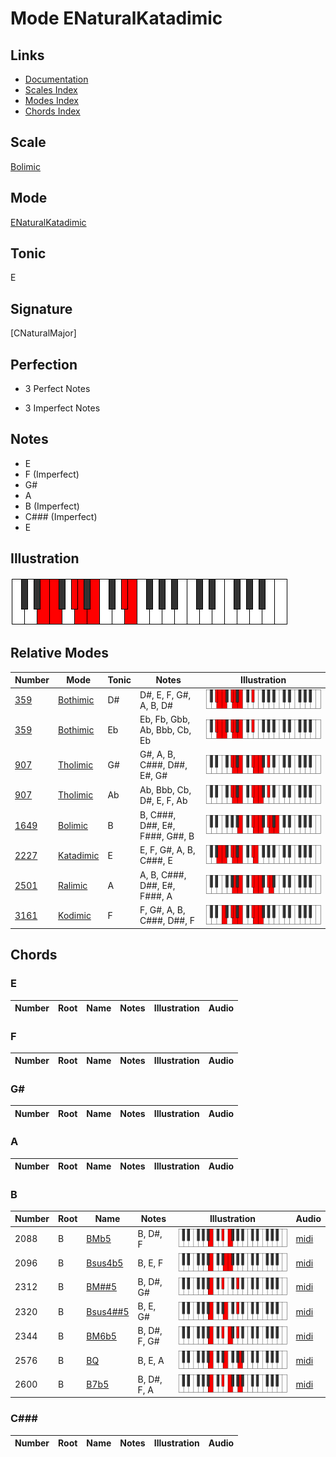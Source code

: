 # Mode ENaturalKatadimic

## Links

- [Documentation](index.md)
- [Scales Index](Scales.md)
- [Modes Index](Modes.md)
- [Chords Index](Chords.md)

## Scale

[Bolimic](ScaleBolimic.md)

## Mode

[ENaturalKatadimic](ModeENaturalKatadimic.md)

## Tonic

E

## Signature

[CNaturalMajor]

## Perfection

 - 3 Perfect Notes

 - 3 Imperfect Notes

## Notes

- E
- F (Imperfect)
- G#
- A
- B (Imperfect)
- C### (Imperfect)
- E

## Illustration

![ENaturalKatadimic](ModeENaturalKatadimic.png)

## Relative Modes

| Number | Mode | Tonic | Notes | Illustration |
|--------|------|-------|-------|--------------|
| [359](https://ianring.com/musictheory/scales/359) | [Bothimic](ModeBothimic.md) | D# | D#, E, F, G#, A, B, D# | ![DSharpBothimic](ModeDSharpBothimic.png) |
| [359](https://ianring.com/musictheory/scales/359) | [Bothimic](ModeBothimic.md) | Eb | Eb, Fb, Gbb, Ab, Bbb, Cb, Eb | ![EFlatBothimic](ModeEFlatBothimic.png) |
| [907](https://ianring.com/musictheory/scales/907) | [Tholimic](ModeTholimic.md) | G# | G#, A, B, C###, D##, E#, G# | ![GSharpTholimic](ModeGSharpTholimic.png) |
| [907](https://ianring.com/musictheory/scales/907) | [Tholimic](ModeTholimic.md) | Ab | Ab, Bbb, Cb, D#, E, F, Ab | ![AFlatTholimic](ModeAFlatTholimic.png) |
| [1649](https://ianring.com/musictheory/scales/1649) | [Bolimic](ModeBolimic.md) | B | B, C###, D##, E#, F###, G##, B | ![BNaturalBolimic](ModeBNaturalBolimic.png) |
| [2227](https://ianring.com/musictheory/scales/2227) | [Katadimic](ModeKatadimic.md) | E | E, F, G#, A, B, C###, E | ![ENaturalKatadimic](ModeENaturalKatadimic.png) |
| [2501](https://ianring.com/musictheory/scales/2501) | [Ralimic](ModeRalimic.md) | A | A, B, C###, D##, E#, F###, A | ![ANaturalRalimic](ModeANaturalRalimic.png) |
| [3161](https://ianring.com/musictheory/scales/3161) | [Kodimic](ModeKodimic.md) | F | F, G#, A, B, C###, D##, F | ![FNaturalKodimic](ModeFNaturalKodimic.png) |

## Chords

### E

| Number | Root | Name | Notes | Illustration | Audio |
|--------|------|------|-------|--------------|-------|

### F

| Number | Root | Name | Notes | Illustration | Audio |
|--------|------|------|-------|--------------|-------|

### G#

| Number | Root | Name | Notes | Illustration | Audio |
|--------|------|------|-------|--------------|-------|

### A

| Number | Root | Name | Notes | Illustration | Audio |
|--------|------|------|-------|--------------|-------|

### B

| Number | Root | Name | Notes | Illustration | Audio |
|--------|------|------|-------|--------------|-------|
| 2088 | B | [BMb5](ChordBNaturalMajorFlatFifth.md) | B, D#, F | ![BMb5](ChordBNaturalMajorFlatFifthRootPosition.png) | [midi](ChordBNaturalMajorFlatFifthRootPosition.mid) |
| 2096 | B | [Bsus4b5](ChordBNaturalSuspendedFourthFlatFifth.md) | B, E, F | ![Bsus4b5](ChordBNaturalSuspendedFourthFlatFifthRootPosition.png) | [midi](ChordBNaturalSuspendedFourthFlatFifthRootPosition.mid) |
| 2312 | B | [BM##5](ChordBNaturalMajorDoubleSharpFifth.md) | B, D#, G# | ![BM##5](ChordBNaturalMajorDoubleSharpFifthRootPosition.png) | [midi](ChordBNaturalMajorDoubleSharpFifthRootPosition.mid) |
| 2320 | B | [Bsus4##5](ChordBNaturalSuspendedFourthDoubleSharpFifth.md) | B, E, G# | ![Bsus4##5](ChordBNaturalSuspendedFourthDoubleSharpFifthRootPosition.png) | [midi](ChordBNaturalSuspendedFourthDoubleSharpFifthRootPosition.mid) |
| 2344 | B | [BM6b5](ChordBNaturalMajorSixthFlatFifth.md) | B, D#, F, G# | ![BM6b5](ChordBNaturalMajorSixthFlatFifthRootPosition.png) | [midi](ChordBNaturalMajorSixthFlatFifthRootPosition.mid) |
| 2576 | B | [BQ](ChordBNaturalQuartal.md) | B, E, A | ![BQ](ChordBNaturalQuartalRootPosition.png) | [midi](ChordBNaturalQuartalRootPosition.mid) |
| 2600 | B | [B7b5](ChordBNaturalDominantSeventhFlatFifth.md) | B, D#, F, A | ![B7b5](ChordBNaturalDominantSeventhFlatFifthRootPosition.png) | [midi](ChordBNaturalDominantSeventhFlatFifthRootPosition.mid) |

### C###

| Number | Root | Name | Notes | Illustration | Audio |
|--------|------|------|-------|--------------|-------|

